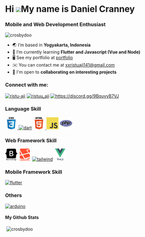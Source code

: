 Hi ![](https://user-images.githubusercontent.com/18350557/176309783-0785949b-9127-417c-8b55-ab5a4333674e.gif)My name is Daniel Cranney
======================================================================================================================================

<h3 align="left">Mobile and Web Development Enthusiast</h3>
<p align="left"> <img src="https://komarev.com/ghpvc/?username=crosbydoo&label=Profile%20views&color=0e75b6&style=flat" alt="crosbydoo" /> </p>

- 🌏 I’m based in **Yogyakarta, Indonesia**
- 🧠 I’m currently learning **Flutter and Javascript (Vue and Node)**
- 🖥️ See my portfolio at [portfolio](https://crosbydev.vercel.app/)
- ✉️ You can contact me at [xxristuaji141@gmail.com](mailto:xxristuaji141@gmail.com)
- 🤝 I'm open to **collaborating on interesting projects**

<h3 align="left">Connect with me:</h3>
<p align="left">
<a href="https://linkedin.com/in/ristu-aji" target="blank"><img align="center" src="https://raw.githubusercontent.com/rahuldkjain/github-profile-readme-generator/master/src/images/icons/Social/linked-in-alt.svg" alt="ristu-aji" height="30" width="40" /></a>
<a href="https://instagram.com/ristuu_aji" target="blank"><img align="center" src="https://raw.githubusercontent.com/rahuldkjain/github-profile-readme-generator/master/src/images/icons/Social/instagram.svg" alt="ristuu_aji" height="30" width="40" /></a>
<a href="https://discord.gg/https://discord.gg/9BquyyB7VJ" target="blank"><img align="center" src="https://raw.githubusercontent.com/rahuldkjain/github-profile-readme-generator/master/src/images/icons/Social/discord.svg" alt="https://discord.gg/9BquyyB7VJ" height="30" width="40" /></a>
</p>

<h3 align="left">Language Skill</h3>
<p align="left">
   <a href="https://www.w3schools.com/css/" target="_blank" rel="noreferrer"> <img src="https://raw.githubusercontent.com/devicons/devicon/master/icons/css3/css3-original-wordmark.svg" alt="css3" width="40" height="40"/> </a> 
   <a href="https://dart.dev" target="_blank" rel="noreferrer"> <img src="https://www.vectorlogo.zone/logos/dartlang/dartlang-icon.svg" alt="dart" width="40" height="40"/></a> 
   <a href="https://www.w3.org/html/" target="_blank" rel="noreferrer"> <img src="https://raw.githubusercontent.com/devicons/devicon/master/icons/html5/html5-original-wordmark.svg" alt="html5" width="40" height="40"/> </a> 
   <a href="https://developer.mozilla.org/en-US/docs/Web/JavaScript" target="_blank" rel="noreferrer"><img src="https://raw.githubusercontent.com/devicons/devicon/master/icons/javascript/javascript-original.svg" alt="javascript" width="40" height="40"/></a>
   <a href="https://www.php.net" target="_blank" rel="noreferrer"> <img src="https://raw.githubusercontent.com/devicons/devicon/master/icons/php/php-original.svg" alt="php" width="40" height="40"/> </a>

<h3 align="left">Web Framework Skill</h3>
<p align="left">
   <a href="https://getbootstrap.com" target="_blank" rel="noreferrer"> <img src="https://raw.githubusercontent.com/devicons/devicon/master/icons/bootstrap/bootstrap-plain-wordmark.svg" alt="bootstrap" width="40" height="40"/></a>
   <a href="https://laravel.com/" target="_blank" rel="noreferrer"> <img src="https://raw.githubusercontent.com/devicons/devicon/master/icons/laravel/laravel-plain-wordmark.svg" alt="laravel" width="40" height="40"/></a>
   <a href="https://tailwindcss.com/" target="_blank" rel="noreferrer"> <img src="https://www.vectorlogo.zone/logos/tailwindcss/tailwindcss-icon.svg" alt="tailwind" width="40" height="40"/></a>
   <a href="https://vuejs.org/" target="_blank" rel="noreferrer"> <img src="https://raw.githubusercontent.com/devicons/devicon/master/icons/vuejs/vuejs-original-wordmark.svg" alt="vuejs" width="40" height="40"/> </a></p>
</p>

<h3 align="left">Mobile Framework Skill</h3>
<p align="left">
   <a href="https://flutter.dev" target="_blank" rel="noreferrer"> <img src="https://www.vectorlogo.zone/logos/flutterio/flutterio-icon.svg" alt="flutter" width="40" height="40"/> </a> 
</p>
   
  
<h3 align="left">Others</h3>
<p align="left">
  <a href="https://www.arduino.cc/" target="_blank" rel="noreferrer"> <img src="https://cdn.worldvectorlogo.com/logos/arduino-1.svg" alt="arduino" width="40" height="40"/></a> 
</p>

<h4 align="left">My Github Stats</h4>
<p>&nbsp;<img align="center" src="https://github-readme-stats.vercel.app/api?username=crosbydoo&show_icons=true&locale=en" alt="crosbydoo" /></p>

